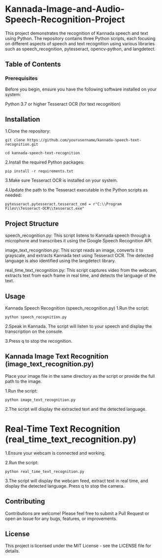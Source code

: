 # Kannada-Image-and-Audio-Speech-Recognition-Project
This project demonstrates the recognition of Kannada speech and text using Python. The repository contains three Python scripts, each focusing on different aspects of speech and text recognition using various libraries such as speech_recognition, pytesseract, opencv-python, and langdetect.

## Table of Contents

### Prerequisites
Before you begin, ensure you have the following software installed on your system:

Python 3.7 or higher
Tesseract OCR (for text recognition)

## Installation
1.Clone the repository: 
```
git clone https://github.com/yourusername/kannada-speech-text-recognition.git
 ```
```
cd kannada-speech-text-recognition
```

2.Install the required Python packages:
```
pip install -r requirements.txt
```
3.Make sure Tesseract OCR is installed on your system.

4.Update the path to the Tesseract executable in the Python scripts as needed:
```
pytesseract.pytesseract.tesseract_cmd = r"C:\\Program Files\\Tesseract-OCR\\tesseract.exe"
```

## Project Structure
speech_recognition.py: This script listens to Kannada speech through a microphone and transcribes it using the Google Speech Recognition API.

image_text_recognition.py: This script reads an image, converts it to grayscale, and extracts Kannada text using Tesseract OCR. The detected language is also identified using the langdetect library.

real_time_text_recognition.py: This script captures video from the webcam, extracts text from each frame in real time, and detects the language of the text.

## Usage
Kannada Speech Recognition (speech_recognition.py)
1.Run the script:
```
python speech_recognition.py
```

2.Speak in Kannada. The script will listen to your speech and display the transcription on the console.

3.Press q to stop the recognition.

## Kannada Image Text Recognition (image_text_recognition.py)
Place your image file in the same directory as the script or provide the full path to the image.

1.Run the script:
```
python image_text_recognition.py
```

2.The script will display the extracted text and the detected language.

# Real-Time Text Recognition (real_time_text_recognition.py)
1.Ensure your webcam is connected and working.

2.Run the script:
```
python real_time_text_recognition.py
```
3.The script will display the webcam feed, extract text in real time, and display the detected language. Press q to stop the camera.

## Contributing
Contributions are welcome! Please feel free to submit a Pull Request or open an Issue for any bugs, features, or improvements.

## License
This project is licensed under the MIT License - see the LICENSE file for details.
